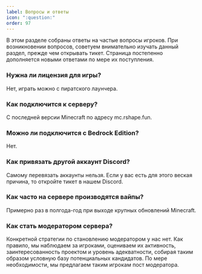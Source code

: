 ```yaml
---
label: Вопросы и ответы
icon: ":question:"
order: 97
---
```


В этом разделе собраны ответы на частые вопросы игроков. При возникновении вопросов, советуем внимательно изучать данный раздел, прежде чем открывать тикет. Страница постепенно дополняется новыми ответами по мере их поступления.

### Нужна ли лицензия для игры?
Нет, играть можно с пиратского лаунчера.

### Как подключится к серверу?
С последней версии Minecraft по адресу mc.rshape.fun.

### Можно ли подключится с Bedrock Edition?
Нет.

### Как привязать другой аккаунт Discord?
Самому перевязать аккаунты нельзя. Если у вас есть для этого веская причина, то откройте тикет в нашем Discord.

### Как часто на сервере производятся вайпы?
Примерно раз в полгода-год при выходе крупных обновлений Minecraft.

### Как стать модератором сервера?
Конкретной стратегии по становлению модератором у нас нет. Как правило, мы наблюдаем за игроками, оцениваем их активность, заинтересованность проектом и уровень адекватности, собирая таким образом условную базу потенциальных кандидатов. По мере необходимости, мы предлагаем таким игрокам пост модератора.